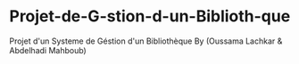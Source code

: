 # Projet-de-G-stion-d-un-Biblioth-que
Projet d'un Systeme de Géstion d'un Bibliothèque By (Oussama Lachkar &amp; Abdelhadi Mahboub)
